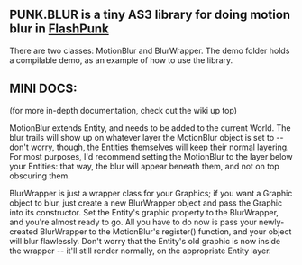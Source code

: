PUNK.BLUR is a tiny AS3 library for doing motion blur in [FlashPunk](http://www.flashpunk.net "FlashPunk")
------------------------------------------------------------------------------------------------------------

There are two classes: MotionBlur and BlurWrapper. 
The demo folder holds a compilable demo, as an example of
how to use the library.

MINI DOCS:
-----------
(for more in-depth documentation, check out the wiki up top)

MotionBlur extends Entity, and needs to be added to the current
World. The blur trails will show up on whatever layer the MotionBlur
object is set to -- don't worry, though, the Entities themselves
will keep their normal layering. For most purposes, I'd recommend
setting the MotionBlur to the layer below your Entities: that way,
the blur will appear beneath them, and not on top obscuring them.

BlurWrapper is just a wrapper class for your Graphics; if you want a 
Graphic object to blur, just create a new BlurWrapper object and
pass the Graphic into its constructor. Set the Entity's graphic property
to the BlurWrapper, and you're almost ready to go. All you have to do
now is pass your newly-created BlurWrapper to the MotionBlur's
register() function, and your object will blur flawlessly. Don't worry
that the Entity's old graphic is now inside the wrapper -- it'll still
render normally, on the appropriate Entity layer.